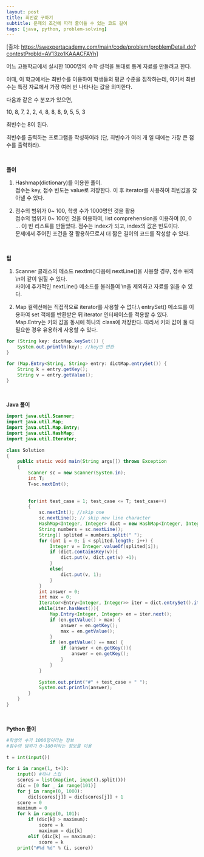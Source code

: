 ```yaml
---
layout: post
title: 최빈값 구하기
subtitle: 문제의 조건에 따라 줄어들 수 있는 코드 길이
tags: [java, python, problem-solving]
---
```

[출처: https://swexpertacademy.com/main/code/problem/problemDetail.do?contestProbId=AV13zo1KAAACFAYh]


어느 고등학교에서 실시한 1000명의 수학 성적을 토대로 통계 자료를 만들려고 한다.

이때, 이 학교에서는 최빈수를 이용하여 학생들의 평균 수준을 짐작하는데, 여기서 최빈수는 특정 자료에서 가장 여러 번 나타나는 값을 의미한다.

다음과 같은 수 분포가 있으면,

10, 8, 7, 2, 2, 4, 8, 8, 8, 9, 5, 5, 3

최빈수는 8이 된다.

최빈수를 출력하는 프로그램을 작성하여라 (단, 최빈수가 여러 개 일 때에는 가장 큰 점수를 출력하라).

<p>&nbsp;</p>

**풀이**  
1. Hashmap(dictionary)를 이용한 풀이. \
점수는 key, 점수 빈도는 value로 저장한다. 이 후 iterator를 사용하여 최빈값을 찾아낼 수 있다.

2. 점수의 범위가 0~ 100, 학생 수가 1000명인 것을 활용\
점수의 범위가 0~ 100인 것을 이용하여, list comprehension을 이용하여 [0, 0 ... 0] 빈 리스트를 만들었다. 점수는 index가 되고, index의 값은 빈도이다.\
문제에서 주어진 조건을 잘 활용하므로서 더 짧은 길이의 코드를 작성할 수 있다.

<p>&nbsp;</p>

**팁**  
1. Scanner 클래스의 메소드 nextInt()다음에 nextLine()을 사용할 경우, 정수 뒤의 \n이 같이 읽힐 수 있다.\
사이에 추가적인 nextLine() 메소드를 불러들여 \n을 제외하고 자료를 읽을 수 있다.

2. Map 컬렉션에는 직접적으로 iterator를 사용할 수 없다.\ entrySet() 메소드를 이용하여 set 객체를 반환받은 뒤 iterator 인터페이스를 적용할 수 있다.\
Map.Entry는 키와 값을 동시에 하나의 class에 저장한다. 따라서 키와 값이 둘 다 필요한 경우 유용하게 사용할 수 있다.
```java
for (String key: dictMap.keySet()) {
    System.out.println(key); //key만 반환
}

for (Map.Entry<String, String> entry: dictMap.entrySet()) {
    String k = entry.getKey();
    String v = entry.getValue();
}
```

<p>&nbsp;</p>

**Java 풀이**

```java
import java.util.Scanner;
import java.util.Map;
import java.util.Map.Entry;
import java.util.HashMap;
import java.util.Iterator;
 
class Solution
{
    public static void main(String args[]) throws Exception
    {
        Scanner sc = new Scanner(System.in);
        int T;
        T=sc.nextInt();
        
 
        for(int test_case = 1; test_case <= T; test_case++)
        {
            sc.nextInt(); //skip one
            sc.nextLine(); // skip new line character
            HashMap<Integer, Integer> dict = new HashMap<Integer, Integer>();
            String numbers = sc.nextLine();
            String[] splited = numbers.split(" ");
            for (int i = 0; i < splited.length; i++) {
                Integer v = Integer.valueOf(splited[i]);
                if (dict.containsKey(v)){
                    dict.put(v, dict.get(v) +1);
                }
                else{
                    dict.put(v, 1);
                }
            }
            int answer = 0;
            int max = 0;
            Iterator<Entry<Integer, Integer>> iter = dict.entrySet().iterator();
            while(iter.hasNext()){
                Map.Entry<Integer, Integer> en = iter.next();
                if (en.getValue() > max) {
                    answer = en.getKey();
                    max = en.getValue();
                }
                if (en.getValue() == max) {
                    if (answer < en.getKey()){
                        answer = en.getKey();
                    }
                }
            }
             
            System.out.print("#" + test_case + " ");
            System.out.println(answer);
        }
    }
}
```

<p>&nbsp;</p>

**Python 풀이**
```py
#학생의 수가 1000명이라는 정보
#점수의 범위가 0~100이라는 정보를 이용
 
t = int(input())
 
for i in range(1, t+1):
    input() #하나 스킵
    scores = list(map(int, input().split()))
    dic = [0 for _ in range(101)]
    for j in range(0, 1000):
        dic[scores[j]] = dic[scores[j]] + 1
    score = 0
    maximum = 0
    for k in range(0, 101):
        if (dic[k] > maximum):
            score = k
            maximum = dic[k]
        elif (dic[k] == maximum):
            score = k
    print("#%d %d" % (i, score))
```

